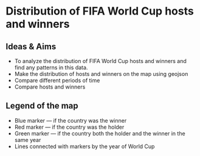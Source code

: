 # Distribution of FIFA World Cup hosts and winners
## Ideas & Aims
* To analyze the distribution of FIFA World Cup hosts and winners and find any patterns in this data.
* Make the distribution of hosts and winners on the map using geojson
* Compare different periods of time
* Compare hosts and winners

## Legend of the map
* Blue marker — if the country was the winner 
* Red marker — if the country was the holder
* Green marker — if the country both the holder and the winner in the same year
* Lines connected with markers by the year of World Cup


